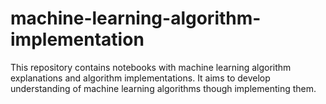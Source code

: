 # machine-learning-algorithm-implementation
This repository contains notebooks with machine learning algorithm explanations and algorithm implementations. It aims to develop understanding of machine learning algorithms though implementing them.
